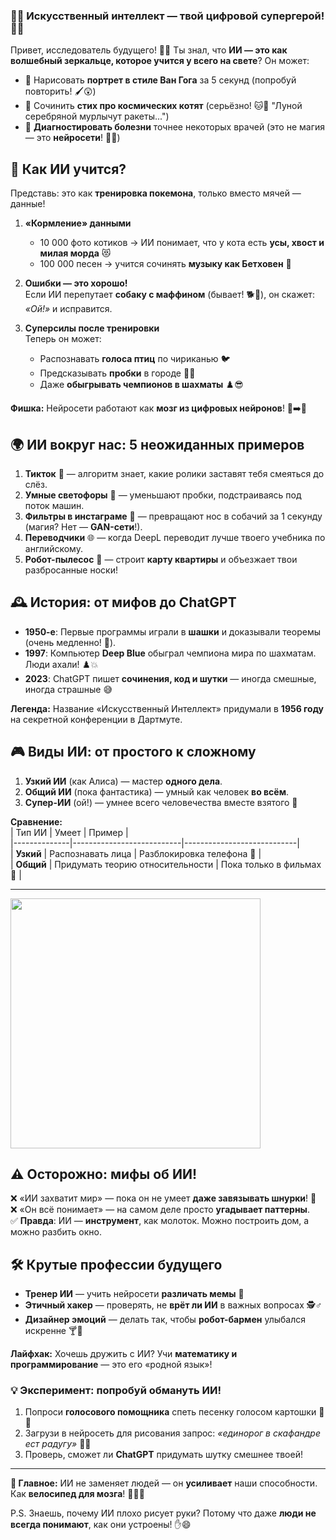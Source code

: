 ### 🤖✨ **Искусственный интеллект — твой цифровой супергерой!** 🦾🚀  

Привет, исследователь будущего! 👋🔮 Ты знал, что **ИИ — это как волшебный зеркальце, которое учится у всего на свете**? Он может:  
- 🎨 Нарисовать **портрет в стиле Ван Гога** за 5 секунд (попробуй повторить! 🖌️😲)  
- 📝 Сочинить **стих про космических котят** (серьёзно! 🐱🚀 "Луной серебряной мурлычут ракеты...")  
- 🏥 **Диагностировать болезни** точнее некоторых врачей (это не магия — это **нейросети**! 💊🤖)  



## 🧠 **Как ИИ учится?**  
Представь: это как **тренировка покемона**, только вместо мячей — данные!  

1. **«Кормление» данными**  
   - 10 000 фото котиков → ИИ понимает, что у кота есть **усы, хвост и милая морда** 😻  
   - 100 000 песен → учится сочинять **музыку как Бетховен** 🎵  

2. **Ошибки — это хорошо!**  
   Если ИИ перепутает **собаку с маффином** (бывает! 🐕🧁), он скажет: *«Ой!»* и исправится.  

3. **Суперсилы после тренировки**  
   Теперь он может:  
   - Распознавать **голоса птиц** по чириканью 🐦  
   - Предсказывать **пробки** в городе 🚗💨  
   - Даже **обыгрывать чемпионов в шахматы** ♟️😎  

**Фишка:** Нейросети работают как **мозг из цифровых нейронов**! 🔌➡️🧠  



## 🌍 **ИИ вокруг нас: 5 неожиданных примеров**  
1. **Тикток** 🎵 — алгоритм знает, какие ролики заставят тебя смеяться до слёз.  
2. **Умные светофоры** 🚦 — уменьшают пробки, подстраиваясь под поток машин.  
3. **Фильтры в инстаграме** 🤳 — превращают нос в собачий за 1 секунду (магия? Нет — **GAN-сети**!).  
4. **Переводчики** 🌐 — когда DeepL переводит лучше твоего учебника по английскому.  
5. **Робот-пылесос** 🧹 — строит **карту квартиры** и объезжает твои разбросанные носки!  


## 🕰️ **История: от мифов до ChatGPT**  
- **1950-е**: Первые программы играли в **шашки** и доказывали теоремы (очень медленно! 🐢).  
- **1997**: Компьютер **Deep Blue** обыграл чемпиона мира по шахматам. Люди ахали! ♟️💥  
- **2023**: ChatGPT пишет **сочинения, код и шутки** — иногда смешные, иногда страшные 😅  

**Легенда:** Название «Искусственный Интеллект» придумали в **1956 году** на секретной конференции в Дартмуте.  



## 🎮 **Виды ИИ: от простого к сложному**  
1. **Узкий ИИ** (как Алиса) — мастер **одного дела**.  
2. **Общий ИИ** (пока фантастика) — умный как человек **во всём**.  
3. **Супер-ИИ** (ой!) — умнее всего человечества вместе взятого 🤯  

**Сравнение:**  
| Тип ИИ       | Умеет                      | Пример                     |  
|--------------|---------------------------|----------------------------|  
| **Узкий**    | Распознавать лица          | Разблокировка телефона 📱   |  
| **Общий**    | Придумать теорию относительности | Пока только в фильмах 🎥 |  

---  

<img src="https://avatars.mds.yandex.net/i?id=6f49092d27d8b7d39bccf0e28f29e401_l-5442358-images-thumbs&n=13" width="400">

## ⚠️ **Осторожно: мифы об ИИ!**  
❌ «ИИ захватит мир» — пока он не умеет **даже завязывать шнурки**! 👟  
❌ «Он всё понимает» — на самом деле просто **угадывает паттерны**.  
✅ **Правда**: ИИ — **инструмент**, как молоток. Можно построить дом, а можно разбить окно.  



## 🛠️ **Крутые профессии будущего**  
- **Тренер ИИ** — учить нейросети **различать мемы** 🐸  
- **Этичный хакер** — проверять, не **врёт ли ИИ** в важных вопросах 🕵️♂️  
- **Дизайнер эмоций** — делать так, чтобы **робот-бармен** улыбался искренне 🍸🤖  

**Лайфхак:** Хочешь дружить с ИИ? Учи **математику и программирование** — это его «родной язык»!  



### 💡 **Эксперимент: попробуй обмануть ИИ!**  
1. Попроси **голосового помощника** спеть песенку голосом картошки 🥔🎤  
2. Загрузи в нейросеть для рисования запрос: *«единорог в скафандре ест радугу»* 🦄🌈  
3. Проверь, сможет ли **ChatGPT** придумать шутку смешнее твоей!  

---  

**📌 Главное:** ИИ не заменяет людей — он **усиливает** наши способности. Как **велосипед для мозга**! 🚴‍♂️💡  

P.S. Знаешь, почему ИИ плохо рисует руки? Потому что даже **люди не всегда понимают**, как они устроены! ✋😄  
